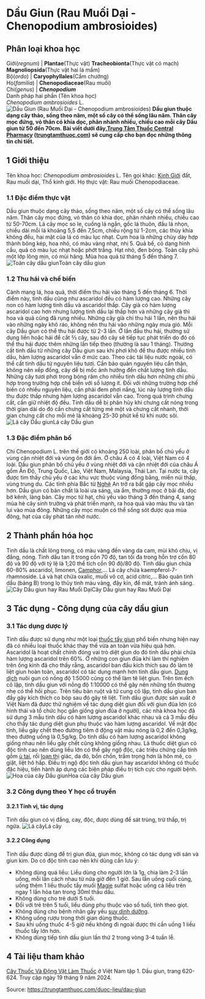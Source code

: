 # Dầu Giun (Rau Muối Dại - Chenopodium ambrosioides)

Phân loại khoa học  
---  
Giới(_regnum_) |  **Plantae**(Thực vật) **Tracheobionta**(Thực vật có mạch) **Magnoliopsida**(Thực vật hai lá mầm)  
Bộ(_ordo_) | **Caryophyllales**(Cẩm chướng)  
Họ(_familia_) | **Chenopodiaceae**(Rau muối)  
Chi(_genus_) | _**Chenopodium**_  
Danh pháp hai phần (Tên khoa học)  
_Chenopodium ambrosioides_ L.  
![Dầu Giun \(Rau Muối Dại - Chenopodium ambrosioides\)](https://trungtamthuoc.com/images/others/dau-giun-1681.jpg)
**Dầu giun thuộc dạng cây thảo, sống theo năm, một số cây có thể sống lâu năm. Thân cây mọc đứng, vỏ thân có khía dọc, phân nhánh nhiều, chiều cao mỗi cây Dầu giun từ 50 đến 70cm. Bài viết dưới đây,[Trung Tâm Thuốc Central Pharmacy](https://trungtamthuoc.com/ "Trung Tâm Thuốc Central Pharmacy") ([trungtamthuoc.com](https://trungtamthuoc.com/ "trungtamthuoc.com")) sẽ cung cấp cho bạn đọc những thông tin chi tiết.**
##  1 Giới thiệu
Tên khoa học: _Chenopodium ambrosioides_ L.
Tên gọi khác: [Kinh Giới](https://trungtamthuoc.com/hoat-chat/kinh-gioi "Kinh Giới") đất, Rau muối dại, Thổ kinh giới.
Họ thực vật: Rau muối Chenopodiaceae.
### 1.1 Đặc điểm thực vật
Dầu giun thuộc dạng cây thảo, sống theo năm, một số cây có thể sống lâu năm.
Thân cây mọc đứng, vỏ thân có khía dọc, phân nhánh nhiều, chiều cao từ 50-70cm.
Lá cây mọc so le, cuống lá ngắn, gốc lá thuôn, đầu lá nhọn, chiều dài mỗi lá khoảng 5,5 đến 7,5cm, chiều rộng từ 1-2cm, các thùy khía không đều, hai mặt của lá có màu lục nhạt.
Cụm hoa là những chùy dày hợp thành bông kép, hoa nhỏ, có màu vàng nhạt, nhị 5.
Quả bế, có dạng hình cầu, quả có màu lục nhạt hoặc phớt trắng.
Hạt nhỏ, đen bóng.
Toàn cây phủ một lớp lông mịn, có mùi hăng.
Mùa hoa quả từ tháng 5 đến tháng 7.
![Toàn cây dầu giun](https://trungtamthuoc.com/images/item/dau-giun-0.jpg)Toàn cây dầu giun
### 1.2 Thu hái và chế biến
Cành mang lá, hoa quả, thời điểm thu hái vào tháng 5 đến tháng 6. Thời điểm này, tinh dầu cũng như ascaridol đều có hàm lượng cao. Những cây non có hàm lượng tinh dầu và ascaridol thấp. Cây già có hàm lượng ascaridol cao hơn nhưng lượng tinh dầu lại thấp hơn và những cây già thì hoa và quả cũng đã rụng nhiều.
Những cây già chỉ thu hái 1 lần, nên thu hái vào những ngày khô ráo, không nên thu hái vào những ngày mưa gió. Mỗi cây Dầu giun có thể thu hái được từ 2-3 lần. Ở lần đầu thu hái, thường sử dụng liền hoặc hái để cắt ⅔ cây, sau đó cây sẽ tiếp tục phát triển do đó có thể thu hái được thêm những lần tiếp theo (thường là sau 1 tháng).
Thường cất tinh dầu từ những cây Dầu giun sau khi phơi khô để thu được nhiều tinh dầu, hàm lượng ascaridol vẫn ở mức cao. Theo các tài liệu nước ngoài, có thể cất tinh dầu từ nguyên liệu tươi.
Cần bảo quản nguyên liệu cẩn thận, không nên xếp đống, cây dễ bị mốc ảnh hưởng đến chất lượng tinh dầu. Những cây tươi phơi trong bóng râm cho nhiều tinh dầu hơn những chỉ phù hợp trong trường hợp chế biến với số lượng ít. Đối với những trường hợp chế biến có nhiều nguyên liệu, cần phải đem phơi nắng, lúc này lượng tinh dầu thu được thấp nhưng hàm lượng ascaridol vẫn cao.
Trong quá trình chưng cất, cần giữ nhiệt độ đều. Tinh dầu dễ bị phân hủy khi chưng cất nóng trong thời gian dài do đó cần chưng cất từng mẻ một và chưng cất nhanh, thời gian chưng cất cho mỗi mẻ là khoảng 25-30 phút kể từ khi nước sôi.
![Lá cây Dầu giun](https://trungtamthuoc.com/images/item/dau-giun-1.jpg)Lá cây Dầu giun
### 1.3 Đặc điểm phân bố
Chi Chenopodium L. trên thế giới có khoảng 250 loài, phân bố chủ yếu ở vùng cận nhiệt đới và vùng ôn đới ấm. Ở châu Á có 4 loài, Việt Nam có 4 loài.
Dầu giun phân bố chủ yếu ở vùng nhiệt đới và cận nhiệt đới của châu Á gồm Ấn Độ, Trung Quốc, Lào, Việt Nam, Malaysia, Thái Lan.
Tại nước ta, cây được tìm thấy chủ yếu ở các khu vực thuộc vùng đồng bằng, miền núi thấp, vùng trung du. Các tỉnh phía Bắc từ [Nghệ](https://trungtamthuoc.com/hoat-chat/nghe "Nghệ") An trở ra bắt gặp cây mọc nhiều hơn.
Dầu giun có bản chất là loài ưa sáng, ưa ẩm, thường mọc ở bãi đá, dọc bờ kênh, làng bản.
Cây mọc từ hạt, chủ yếu vào tháng 3 đến tháng 4, sang mùa hè cây sinh trưởng và phát triển mạnh, ra hoa quả vào màu thu và tàn lụi vào mùa đông. Những cây mọc muộn có thể sống sót được qua mùa đông, hạt của cây phát tán nhờ nước.
##  2 Thành phần hóa học
Tinh dầu là chất lỏng trong, có màu vàng đến vàng da cam, mùi khó chịu, vị đắng, nóng. Tinh dầu tan ít trong cồn 70 độ, tan tối đa trong hỗn trợ cồn 80 độ và 90 độ với tỷ lệ là 1;20 thể tích cồn 90 độ/80 độ.
Tinh dầu giun chứa 60-80% ascaridol, limonen, [Camphor](https://trungtamthuoc.com/hoat-chat/camphor "Camphor"),...
Lá cây chứa kaempferol-7-rhamnoside.
Lá và hạt chứa oxalic, muối vô cơ, acid citric,...
Bảo quản tinh dầu (bảng B) trong lọ thủy tinh màu vàng, đậy kín, để mát, tránh ánh sáng.
![Cây Dầu giun hay Rau Muối Dại](https://trungtamthuoc.com/images/item/dau-giun-2.jpg)Cây Dầu giun hay Rau Muối Dại
##  3 Tác dụng - Công dụng của cây dầu giun
### 3.1 Tác dụng dược lý
Tinh dầu được sử dụng như một loại [thuốc tẩy giun](https://trungtamthuoc.com/thuoc-tri-ki-sinh-trung "thuốc tẩy giun") phổ biến nhưng hiện nay đã có nhiều loại thuốc khác thay thế vừa an toàn vừa hiệu quả hơn.
Ascaridol là hoạt chất chính đóng vai trò diệt giun do đó tinh dầu phải chứa hàm lượng ascaridol trên 60%.
Ở những con giun đũa khi làm thí nghiệm trên ống kính đã cho thấy rằng, ascaridol ban đầu kích thích sau đó làm tê liệt giun hoàn toàn, ascaridol có tác dụng mạnh hơn tinh dầu giun.
[Dung dịch](https://trungtamthuoc.com/bai-viet/dung-dich-thuoc-la-gi-cong-thuc-va-ky-thuat-bao-che-dung-dich-thuoc "Dung dịch") nuôi gun có nồng độ 1:5000 cũng có thể làm tê liệt giun.
Trên tim ếch cô lập, tinh dầu giun với nồng độ 1:10000 có thể gây nên những tổn thương nhẹ có thể hồi phục.
Trên tiêu bản ruột và tử cung cô lập, tinh dầu giun ban đầy gây kích thích co bóp sau đó gây tê liệt.
Tinh dầu giun được sản xuất ở Việt Nam đã được thử nghiệm về tác dụng diệt giun đối với giun đũa lợn (có hình thái và tổ chức học gần giống giun đũa ở người), các nhà khoa học đã sử dụng 3 mẫu tinh dầu có hàm lượng ascaridol khác nhau và cả 3 mẫu đều cho thấy tác dụng diệt giun phụ thuộc vào hàm lượng ascaridol.
Về mặt độc tính, liều gây chết theo đường tiêm ở động vật máu nóng là 0,2 đến 0,3g/kg, theo đường uống là 0,5g/kg.
Do tinh dầu có hàm lượng ascaridol không giống nhau nên liều gây chết cũng không giống nhau.
Là thuốc diệt giun có độc tính cao nên dùng liều lớn có thể gây ngộ độc, các triệu chứng cấp tính gồm [ù tai](https://trungtamthuoc.com/bai-viet/chung-u-tai-dai-cuong-phan-loai-lam-sang-va-dieu-tri "ù tai"), rối [loạn thị](https://trungtamthuoc.com/bai-viet/loan-thi-phan-loai-nguyen-nhan-trieu-chung-va-dieu-tri "loạn thị") giác, da đỏ, bồn chồn, trầm trọng hơn là hôn mê, co giật, liệt hô hấp.
Điều trị ngộ độc tinh dầu giun hay ascaridol không có thuốc đặc hiệu, tiến hành áp dụng các biện pháp điều trị tích cực cho người bệnh.
![Hoa của cây Dầu giun](https://trungtamthuoc.com/images/item/dau-giun-3.jpg)Hoa của cây Dầu giun
### 3.2 Công dụng theo Y học cổ truyền
#### 3.2.1 Tính vị, tác dụng
Tinh dầu giun có vị đắng, cay, độc, được dùng để sát trùng, trừ thấp, trị ngứa.
![Lá cây](https://trungtamthuoc.com/images/item/dau-giun-4.jpg)Lá cây
#### 3.2.2 Công dụng
Tinh dầu được dùng để trị giun đũa, giun móc, không có tác dụng với sán và giun kim. Do có độc tính cao nên khi dùng cần lưu ý:
  * Không dùng quá liều: Liều dùng cho người lớn là 1g, chia làm 2-3 lần uống, mỗi lần cách nhau từ nửa giờ đến 1 giờ. Sau lần uống cuối cùng, uống thêm 1 liều thuốc tẩy muối [Magie](https://trungtamthuoc.com/hoat-chat/magie "Magie") sulfat hoặc uống cả liều trên ngay 1 lần hòa tan trong 30ml thầu dầu.
  * Không dùng cho trẻ dưới 5 tuổi.
  * Đối với trẻ trên 5 tuổi, liều dùng phụ thuộc vào số tuổi, tính theo giọt.
  * Không dùng cho bệnh nhân gầy yếu [suy dinh dưỡng](https://trungtamthuoc.com/bai-viet/suy-dinh-duong-tre-em "suy dinh dưỡng").
  * Không uống rượu trong thời gian dùng thuốc.
  * Sau khi uống thuốc 4-5 giờ nếu không đi ngoài được thì cần uống 1 liều thuốc tẩy lớn hơn.
  * Không dùng tiếp tinh dầu giun lần thứ 2 trong vòng 3-4 tuần lễ.


##  4 Tài liệu tham khảo
[Cây Thuốc Và Động Vật Làm Thuốc](https://trungtamthuoc.com/bai-viet/doc-online-va-tai-mien-phi-pdf-sach-cay-thuoc-va-dong-vat-lam-thuoc-o-viet-nam "Cây Thuốc Và Động Vật Làm Thuốc") ở Việt Nam tập 1. Dầu giun, trang 620-624. Truy cập ngày 19 tháng 9 năm 2024.


Source: https://trungtamthuoc.com/duoc-lieu/dau-giun